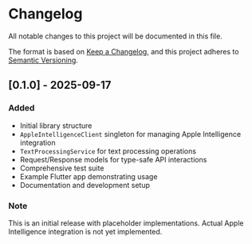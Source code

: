 # Changelog

All notable changes to this project will be documented in this file.

The format is based on [Keep a Changelog](https://keepachangelog.com/en/1.0.0/),
and this project adheres to [Semantic Versioning](https://semver.org/spec/v2.0.0.html).

## [0.1.0] - 2025-09-17

### Added
- Initial library structure
- `AppleIntelligenceClient` singleton for managing Apple Intelligence integration
- `TextProcessingService` for text processing operations
- Request/Response models for type-safe API interactions
- Comprehensive test suite
- Example Flutter app demonstrating usage
- Documentation and development setup

### Note
This is an initial release with placeholder implementations. Actual Apple Intelligence integration is not yet implemented.
